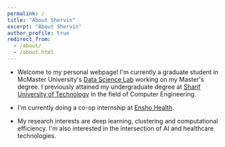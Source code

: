 ```yaml
---
permalink: /
title: "About Shervin"
excerpt: "About Shervin"
author_profile: true
redirect_from: 
  - /about/
  - /about.html
---
```


* Welcome to my personal webpage! I'm currently a graduate student in McMaster University's [Data Science Lab](http://db.cas.mcmaster.ca) working on my Master's degree. I previously attained my undergraduate degree at [Sharif University of Technology](http://ce.sharif.edu) in the field of Computer Engineering.

* I'm currently doing a co-op internship at [Ensho Health](https://www.enshohealth.com/).

* My research interests are deep learning, clustering and computational efficiency. I'm also interested in the intersection of AI and healthcare technologies.
